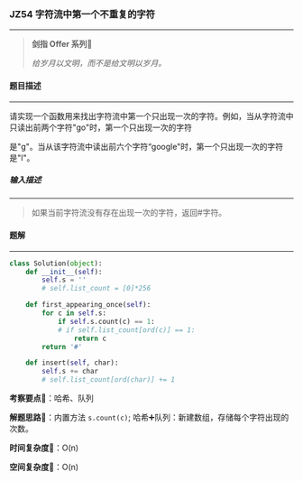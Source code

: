 ### JZ54 字符流中第一个不重复的字符

---



> **剑指 Offer 系列**🌟
>
> *给岁月以文明，而不是给文明以岁月。*



#### 题目描述

---

请实现一个函数用来找出字符流中第一个只出现一次的字符。例如，当从字符流中只读出前两个字符"go"时，第一个只出现一次的字符

是"g"。当从该字符流中读出前六个字符“google"时，第一个只出现一次的字符是"l"。



##### 输入描述

---

> 如果当前字符流没有存在出现一次的字符，返回#字符。



#### 题解

---

```python
class Solution(object):
    def __init__(self):
        self.s = ''
        # self.list_count = [0]*256

    def first_appearing_once(self):
        for c in self.s:
            if self.s.count(c) == 1:
            # if self.list_count[ord(c)] == 1:
                return c
        return '#'

    def insert(self, char):
        self.s += char
        # self.list_count[ord(char)] += 1
```



**考察要点**🍥：哈希、队列

**解题思路**🍬：内置方法 `s.count(c)`; 哈希➕队列：新建数组，存储每个字符出现的次数。



**时间复杂度**🍉：O(n)

**空间复杂度**🍭：O(n)

